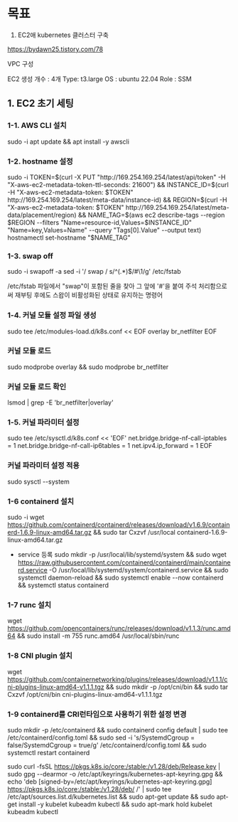 # 목표

1. EC2애 kubernetes 클러스터 구축

https://bydawn25.tistory.com/78

VPC 구성

EC2 생성
개수 : 4개
Type: t3.large
OS : ubuntu 22.04
Role : SSM


## 1. EC2 초기 세팅

### 1-1. AWS CLI 설치
sudo -i
apt update && apt install -y awscli


### 1-2. hostname 설정
sudo -i
TOKEN=$(curl -X PUT "http://169.254.169.254/latest/api/token" -H "X-aws-ec2-metadata-token-ttl-seconds: 21600") && INSTANCE_ID=$(curl -H "X-aws-ec2-metadata-token: $TOKEN" http://169.254.169.254/latest/meta-data/instance-id) && REGION=$(curl -H "X-aws-ec2-metadata-token: $TOKEN" http://169.254.169.254/latest/meta-data/placement/region) && NAME_TAG=$(aws ec2 describe-tags --region $REGION --filters "Name=resource-id,Values=$INSTANCE_ID" "Name=key,Values=Name" --query "Tags[0].Value" --output text)
hostnamectl set-hostname "$NAME_TAG"

### 1-3. swap off
sudo -i
swapoff -a
sed -i '/ swap / s/^\(.*\)$/#\1/g' /etc/fstab

/etc/fstab 파일에서 "swap"이 포함된 줄을 찾아 그 앞에 '#'을 붙여 주석 처리함으로써 재부팅 후에도 스왑이 비활성화된 상태로 유지하는 명령어



### 1-4. 커널 모듈 설정 파일 생성 
sudo tee /etc/modules-load.d/k8s.conf << EOF
overlay
br_netfilter
EOF

### 커널 모듈 로드
sudo modprobe overlay && sudo modprobe br_netfilter

### 커널 모듈 로드 확인
lsmod | grep -E 'br_netfilter|overlay'

### 1-5. 커널 파라미터 설정
sudo tee /etc/sysctl.d/k8s.conf << 'EOF'
net.bridge.bridge-nf-call-iptables = 1
net.bridge.bridge-nf-call-ip6tables = 1
net.ipv4.ip_forward = 1
EOF

### 커널 파라미터 설정 적용
sudo sysctl --system



### 1-6 containerd 설치
sudo -i
wget https://github.com/containerd/containerd/releases/download/v1.6.9/containerd-1.6.9-linux-amd64.tar.gz && sudo tar Cxzvf /usr/local containerd-1.6.9-linux-amd64.tar.gz

- service 등록
sudo mkdir -p /usr/local/lib/systemd/system && sudo wget https://raw.githubusercontent.com/containerd/containerd/main/containerd.service -O /usr/local/lib/systemd/system/containerd.service && sudo systemctl daemon-reload && sudo systemctl enable --now containerd && systemctl status containerd


### 1-7 runc 설치
wget https://github.com/opencontainers/runc/releases/download/v1.1.3/runc.amd64 && sudo install -m 755 runc.amd64 /usr/local/sbin/runc

### 1-8 CNI plugin 설치
wget https://github.com/containernetworking/plugins/releases/download/v1.1.1/cni-plugins-linux-amd64-v1.1.1.tgz && sudo mkdir -p /opt/cni/bin && sudo tar Cxzvf /opt/cni/bin cni-plugins-linux-amd64-v1.1.1.tgz

### 1-9 containerd를 CRI런타임으로 사용하기 위한 설정 변경
sudo mkdir -p /etc/containerd && sudo containerd config default | sudo tee /etc/containerd/config.toml && sudo sed -i 's/SystemdCgroup \= false/SystemdCgroup \= true/g' /etc/containerd/config.toml && sudo systemctl restart containerd


sudo curl -fsSL https://pkgs.k8s.io/core:/stable:/v1.28/deb/Release.key | sudo gpg --dearmor -o /etc/apt/keyrings/kubernetes-apt-keyring.gpg && echo 'deb [signed-by=/etc/apt/keyrings/kubernetes-apt-keyring.gpg] https://pkgs.k8s.io/core:/stable:/v1.28/deb/ /' | sudo tee /etc/apt/sources.list.d/kubernetes.list && sudo apt-get update && sudo apt-get install -y kubelet kubeadm kubectl && sudo apt-mark hold kubelet kubeadm kubectl
